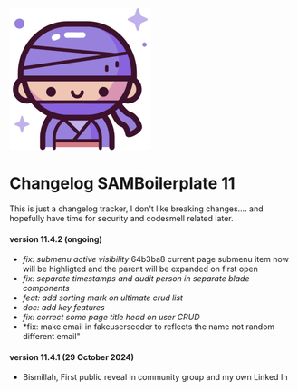 ![Alt Text](public/assets/img/logo/logo-medium.png)
# Changelog SAMBoilerplate 11

This is just a changelog tracker, I don't like breaking changes.... and hopefully have time for security and codesmell related later.   

#### version 11.4.2 (ongoing)
- *fix: submenu active visibility* 64b3ba8
current page submenu item now will be highligted and the parent will be expanded on first open
- *fix: separate timestamps and audit person in separate blade components*
- *feat: add sorting mark on ultimate crud list*
- *doc: add key features*
- *fix: correct some page title head on user CRUD*
- *fix: make email in fakeuserseeder to reflects the name not random different email"

#### version 11.4.1 (29 October 2024)
- Bismillah, First public reveal in community group and my own Linked In
